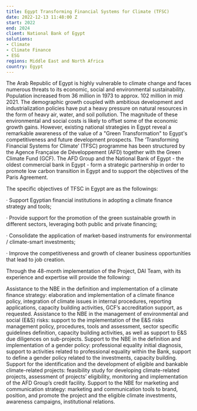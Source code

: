 ```yaml
---
title: Egypt Transforming Financial Systems for Climate (TFSC)
date: 2022-12-13 11:48:00 Z
start: 2022
end: 2024
client: National Bank of Egypt
solutions:
- Climate
- Climate Finance
- ESG
regions: Middle East and North Africa
country: Egypt
---
```


The Arab Republic of Egypt is highly vulnerable to climate change and faces numerous threats to its economic, social and environmental sustainability. Population increased from 36 million in 1973 to approx. 102 million in mid 2021. The demographic growth coupled with ambitious development and industrialization policies have put a heavy pressure on natural resources in the form of heavy air, water, and soil pollution. The magnitude of these environmental and social costs is likely to offset some of the economic growth gains. However, existing national strategies in Egypt reveal a remarkable awareness of the value of a "Green Transformation" to Egypt's competitiveness and future development prospects.  The ‘Transforming Financial Systems for Climate’ (TFSC) programme has been structured by the Agence Française de Développement (AFD)  together with the Green Climate Fund (GCF).  The AFD Group and the National Bank of Egypt - the oldest commercial bank in Egypt  - form a strategic partnership in order to promote low carbon transition in Egypt and to support the objectives of the Paris Agreement.

The specific objectives of TFSC in Egypt are as the followings:

· Support Egyptian financial institutions in adopting a climate finance strategy and tools;

· Provide support for the promotion of the green sustainable growth in different sectors, leveraging both public and private financing;

· Consolidate the application of market-based instruments for environmental / climate-smart investments;

· Improve the competitiveness and growth of cleaner business opportunities that lead to job creation.

 

Through the 48-month implementation of the Project, DAI Team, with its experience and expertise will provide the following:

Assistance to the NBE in the definition and implementation of a climate finance strategy: elaboration and implementation of a climate finance policy, integration of climate issues in internal procedures, reporting applications, capacity building activities, GCF’s accreditation support, as requested.
Assistance to the NBE in the management of environmental and social (E&S) risks: support to the implementation of the E&S risks management policy, procedures, tools and assessment, sector specific guidelines definition, capacity building activities, as well as support to E&S due diligences on sub-projects.
Support to the NBE in the definition and implementation of a gender policy: professional equality initial diagnosis, support to activities related to professional equality within the Bank, support to define a gender policy related to the investments, capacity building.
Support for the identification and the development of eligible and bankable climate-related projects: feasibility study for developing climate-related projects, assessment of projects’ eligibility, monitoring and implementation of the AFD Group’s credit facility.
Support to the NBE for marketing and communication strategy: marketing and communication tools to brand, position, and promote the project and the eligible climate investments, awareness campaigns, institutional relations.